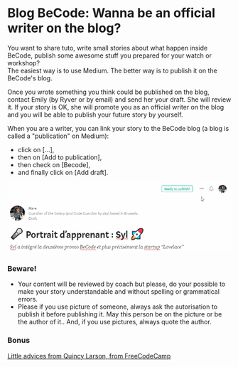 # Blog BeCode: Wanna be an official writer on the blog?

You want to share tuto, write small stories about what happen inside BeCode, publish some awesome stuff you prepared for your watch or workshop?    
The easiest way is to use Medium. The better way is to publish it on the BeCode's blog.

Once you wrote something you think could be published on the blog, contact Emily (by Ryver or by email) and send her your draft. She will review it. If your story is OK, she will promote you as an official writer on the blog and you will be able to publish your future story by yourself.

When you are a writer, you can link your story to the BeCode blog (a blog is called a "publication" on Medium):
- click on [...],
- then on [Add to publication],
- then check on [Becode],
- and finally click on [Add draft].

![how to add a story to a publication](img/medium-add-a-draft-to-publication.gif)

### Beware!
- Your content will be reviewed by coach but please, do your possible to make your story understandable and without spelling or grammatical errors.
- Please if you use picture of someone, always ask the autorisation to publish it before publishing it. May this person be on the picture or be the author of it.. And, if you use pictures, always quote the author.

### Bonus

[Little advices from Quincy Larson, from FreeCodeCamp](https://medium.freecodecamp.org/how-to-write-medium-stories-people-will-actually-read-92e58a27c8d8)

